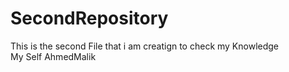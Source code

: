 # SecondRepository
This is the second File that i am creatign to check my Knowledge <br>
My Self AhmedMalik
